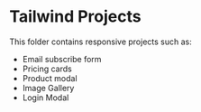 # Tailwind Projects

This folder contains responsive projects such as:

- Email subscribe form
- Pricing cards
- Product modal
- Image Gallery
- Login Modal
